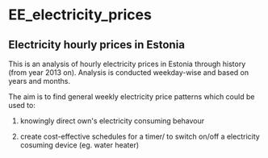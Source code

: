 # EE_electricity_prices

## Electricity hourly prices in Estonia

This is an analysis of hourly electricity prices in Estonia through history (from year 2013 on). 
Analysis is conducted weekday-wise and based on years and months.

The aim is to find general weekly electricity price patterns which could be used to:

1) knowingly direct own's electricity consuming behavour

2) create cost-effective schedules for a timer/ to switch on/off a electricity cosuming device (eg. water heater)
